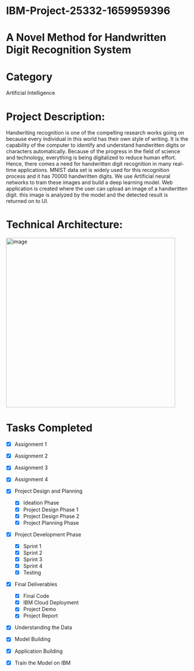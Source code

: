 # IBM-Project-25332-1659959396
# A Novel Method for Handwritten Digit Recognition System

# Category
Artificial Intelligence
# Project Description:

Handwriting recognition is one of the compelling research works going on because every individual in this world has their own style of writing. It is the capability of the computer to identify and understand handwritten digits or characters automatically. Because of the progress in the field of science and technology, everything is being digitalized to reduce human effort. Hence, there comes a need for handwritten digit recognition in many real-time applications. MNIST data set is widely used for this recognition process and it has 70000 handwritten digits. We use Artificial neural networks to train these images and build a deep learning model. Web application is created where the user can upload an image of a handwritten digit. this image is analyzed by the model and the detected result is returned on to UI.

# Technical Architecture:

<img width="464" alt="image" src="https://user-images.githubusercontent.com/61909580/189519047-9d40f0d5-09d1-4b91-8294-5a4863e04466.png">

# Tasks Completed
- [x] Assignment 1
- [x] Assignment 2
- [x] Assignment 3
- [x] Assignment 4
- [x] Project Design and Planning
    - [x] Ideation Phase
    - [x] Project Design Phase 1
    - [x] Project Design Phase 2
    - [x] Project Planning Phase
- [x] Project Development Phase
    - [x] Sprint 1
    - [x] Sprint 2
    - [x] Sprint 3
    - [x] Sprint 4
    - [x] Testing
- [x] Final Deliverables
    - [x] Final Code
    - [x] IBM Cloud Deployment
    - [x] Project Demo
    - [x] Project Report
 - [x] Understanding the Data
 - [x] Model Building
 - [x] Application Building
 - [x] Train the Model on IBM

    


